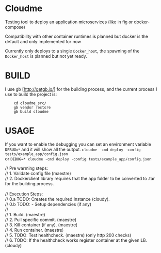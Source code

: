 Cloudme
=======

Testing tool to deploy an application microservices (like in fig or docker-compose)

Compatibility with other container runtimes is planned but docker is the default and only implemented for now

Currently only deploys to a single ``Docker_host``, the spawning of the ``Docker_host`` is planned but not yet ready.

BUILD
=====
  I use gb [http://getgb.io/] for the building process, and the current process I use to build the project is:
```
    cd cloudme_src/
    gb vendor restore
    gb build cloudme 
```

USAGE
=====
  If you want to enable the debugging you can set an environment variable ``DEBUG=*`` and it will show all the output.
``
  cloudme -cmd deploy -config tests/example_app/config.json
``  
or
``
  DEBUG=* cloudme -cmd deploy -config tests/example_app/config.json
``

//  Pre warming steps: <br>
//   1. Validate config file (maestre)<br>
//   2. Dockerclient library requires that the app folder to be converted to .tar for the building process.<br>
<br>
//  Execution Steps:<br>
//   0.a TODO: Creates the required Instance (cloudy).<br>
//   0.b TODO: - Setup dependencies (if any)<br>
//<br>
//   1. Build.  (maestre)<br>
//   2. Pull specific commit. (maestre)<br>
//   3. Kill container (if any). (maestre)<br>
//   4. Run container. (maestre)<br>
//   5. TODO:  Test healthcheck. (maestre) (only http 200 checks)<br>
//   6. TODO:  If the healthcheck works register container at the given LB. (cloudy)<br>
